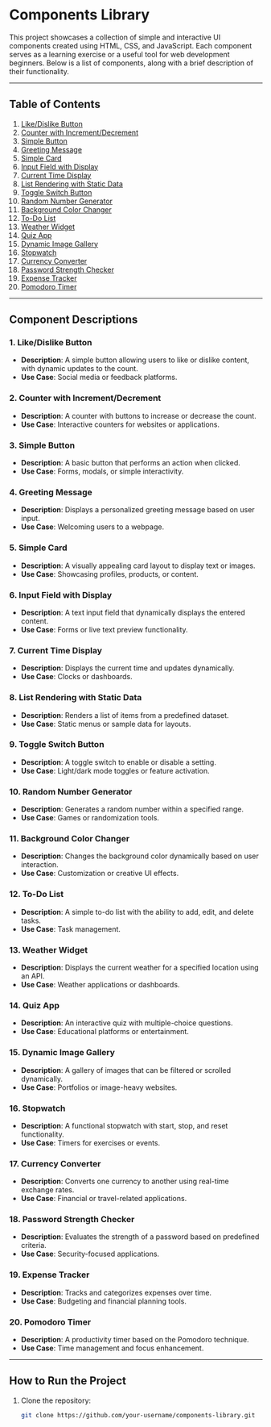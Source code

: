 # Components Library

This project showcases a collection of simple and interactive UI components created using HTML, CSS, and JavaScript. Each component serves as a learning exercise or a useful tool for web development beginners. Below is a list of components, along with a brief description of their functionality.

---

## Table of Contents
1. [Like/Dislike Button](#component1)
2. [Counter with Increment/Decrement](#component2)
3. [Simple Button](#component3)
4. [Greeting Message](#component4)
5. [Simple Card](#component5)
6. [Input Field with Display](#component6)
7. [Current Time Display](#component7)
8. [List Rendering with Static Data](#component8)
9. [Toggle Switch Button](#component9)
10. [Random Number Generator](#component10)
11. [Background Color Changer](#component11)
12. [To-Do List](#component12)
13. [Weather Widget](#component13)
14. [Quiz App](#component14)
15. [Dynamic Image Gallery](#component15)
16. [Stopwatch](#component16)
17. [Currency Converter](#component17)
18. [Password Strength Checker](#component19)
19. [Expense Tracker](#component20)
20. [Pomodoro Timer](#component21)

---

## Component Descriptions

### 1. Like/Dislike Button
- **Description**: A simple button allowing users to like or dislike content, with dynamic updates to the count.
- **Use Case**: Social media or feedback platforms.

### 2. Counter with Increment/Decrement
- **Description**: A counter with buttons to increase or decrease the count.
- **Use Case**: Interactive counters for websites or applications.

### 3. Simple Button
- **Description**: A basic button that performs an action when clicked.
- **Use Case**: Forms, modals, or simple interactivity.

### 4. Greeting Message
- **Description**: Displays a personalized greeting message based on user input.
- **Use Case**: Welcoming users to a webpage.

### 5. Simple Card
- **Description**: A visually appealing card layout to display text or images.
- **Use Case**: Showcasing profiles, products, or content.

### 6. Input Field with Display
- **Description**: A text input field that dynamically displays the entered content.
- **Use Case**: Forms or live text preview functionality.

### 7. Current Time Display
- **Description**: Displays the current time and updates dynamically.
- **Use Case**: Clocks or dashboards.

### 8. List Rendering with Static Data
- **Description**: Renders a list of items from a predefined dataset.
- **Use Case**: Static menus or sample data for layouts.

### 9. Toggle Switch Button
- **Description**: A toggle switch to enable or disable a setting.
- **Use Case**: Light/dark mode toggles or feature activation.

### 10. Random Number Generator
- **Description**: Generates a random number within a specified range.
- **Use Case**: Games or randomization tools.

### 11. Background Color Changer
- **Description**: Changes the background color dynamically based on user interaction.
- **Use Case**: Customization or creative UI effects.

### 12. To-Do List
- **Description**: A simple to-do list with the ability to add, edit, and delete tasks.
- **Use Case**: Task management.

### 13. Weather Widget
- **Description**: Displays the current weather for a specified location using an API.
- **Use Case**: Weather applications or dashboards.

### 14. Quiz App
- **Description**: An interactive quiz with multiple-choice questions.
- **Use Case**: Educational platforms or entertainment.

### 15. Dynamic Image Gallery
- **Description**: A gallery of images that can be filtered or scrolled dynamically.
- **Use Case**: Portfolios or image-heavy websites.

### 16. Stopwatch
- **Description**: A functional stopwatch with start, stop, and reset functionality.
- **Use Case**: Timers for exercises or events.

### 17. Currency Converter
- **Description**: Converts one currency to another using real-time exchange rates.
- **Use Case**: Financial or travel-related applications.

### 18. Password Strength Checker
- **Description**: Evaluates the strength of a password based on predefined criteria.
- **Use Case**: Security-focused applications.

### 19. Expense Tracker
- **Description**: Tracks and categorizes expenses over time.
- **Use Case**: Budgeting and financial planning tools.

### 20. Pomodoro Timer
- **Description**: A productivity timer based on the Pomodoro technique.
- **Use Case**: Time management and focus enhancement.

---

## How to Run the Project
1. Clone the repository:
   ```bash
   git clone https://github.com/your-username/components-library.git
